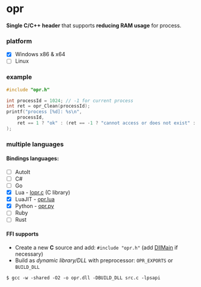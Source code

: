 # opr
**Single C/C++ header** that supports **reducing RAM usage** for process.

### platform
- [x] Windows x86 & x64
- [ ] Linux

### example

```c
#include "opr.h"

int processId = 1024; // -1 for current process
int ret = opr_Clean(processId);
printf("process [%d]: %s\n",
    processId,
    ret == 1 ? "ok" : (ret == -1 ? "cannot access or does not exist" : "fail")
);

```

### multiple languages

#### Bindings languages:
- [ ] AutoIt
- [ ] C#
- [ ] Go
- [x] Lua - [lopr.c](https://github.com/wy3/opr/tree/main/bindings/lua) (C library)
- [x] LuaJIT - [opr.lua](https://github.com/wy3/opr/tree/main/bindings/lua/luajit)
- [x] Python - [opr.py](https://github.com/wy3/opr/tree/main/bindings/python)
- [ ] Ruby
- [ ] Rust

#### FFI supports
- Create a new **C** source and add: `#include "opr.h"` (add [DllMain](https://docs.microsoft.com/en-us/windows/desktop/dlls/dllmain) if necessary)
- Build as *dynamic library/DLL* with preprocessor: `OPR_EXPORTS` or `BUILD_DLL`
```
$ gcc -w -shared -O2 -o opr.dll -DBUILD_DLL src.c -lpsapi
```
